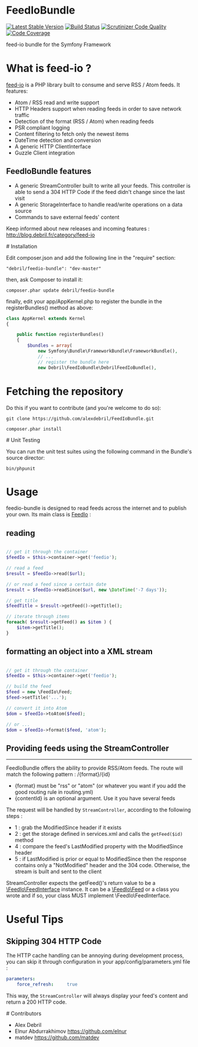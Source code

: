 # FeedIoBundle

[![Latest Stable Version](https://poser.pugx.org/debril/rss-atom-bundle/v/stable.png)](https://packagist.org/packages/debril/rss-atom-bundle)
[![Build Status](https://secure.travis-ci.org/alexdebril/rss-atom-bundle.png?branch=master)](http://travis-ci.org/alexdebril/rss-atom-bundle)
[![Scrutinizer Code Quality](https://scrutinizer-ci.com/g/alexdebril/rss-atom-bundle/badges/quality-score.png?s=6e4cc3b9368ddbf14b1066114b6af6d9011894d9)](https://scrutinizer-ci.com/g/alexdebril/rss-atom-bundle/)
[![Code Coverage](https://scrutinizer-ci.com/g/alexdebril/rss-atom-bundle/badges/coverage.png?s=5bbd191f3b9364b8c31d8f1881f4c1fd06829fc3)](https://scrutinizer-ci.com/g/alexdebril/rss-atom-bundle/)

feed-io bundle for the Symfony Framework

# What is feed-io ?

[feed-io](https://github.com/alexdebril/feed-io) is a PHP library built to consume and serve RSS / Atom feeds. It features:

- Atom / RSS read and write support
- HTTP Headers support when reading feeds in order to save network traffic
- Detection of the format (RSS / Atom) when reading feeds
- PSR compliant logging
- Content filtering to fetch only the newest items
- DateTime detection and conversion
- A generic HTTP ClientInterface
- Guzzle Client integration

## FeedIoBundle features

- A generic StreamController built to write all your feeds. This controller is able to send a 304 HTTP Code if the feed didn't change since the last visit
- A generic StorageInterface to handle read/write operations on a data source
- Commands to save external feeds' content

Keep informed about new releases and incoming features : http://blog.debril.fr/category/feed-io

# Installation

Edit composer.json and add the following line in the "require" section:

    "debril/feedio-bundle": "dev-master"

then, ask Composer to install it:

    composer.phar update debril/feedio-bundle
    
finally, edit your app/AppKernel.php to register the bundle in the registerBundles() method as above:


```php
class AppKernel extends Kernel
{

    public function registerBundles()
    {
        $bundles = array(
            new Symfony\Bundle\FrameworkBundle\FrameworkBundle(),
            // ...
            // register the bundle here
            new Debril\FeedIoBundle\DebrilFeedIoBundle(),
```

# Fetching the repository

Do this if you want to contribute (and you're welcome to do so):

    git clone https://github.com/alexdebril/FeedIoBundle.git

    composer.phar install

# Unit Testing

You can run the unit test suites using the following command in the Bundle's source director:

    bin/phpunit

Usage
=====

feedio-bundle is designed to read feeds across the internet and to publish your own. Its main class is [FeedIo](https://github.com/alexdebril/feed-io/blob/master/src/FeedIo/FeedIo.php) :

## reading

```php

// get it through the container
$feedIo = $this->container->get('feedio');

// read a feed
$result = $feedIo->read($url);

// or read a feed since a certain date
$result = $feedIo->readSince($url, new \DateTime('-7 days'));

// get title
$feedTitle = $result->getFeed()->getTitle();

// iterate through items
foreach( $result->getFeed() as $item ) {
    $item->getTitle();
}

```

## formatting an object into a XML stream

```php

// get it through the container
$feedIo = $this->container->get('feedio');

// build the feed
$feed = new \FeedIo\Feed;
$feed->setTitle('...');

// convert it into Atom
$dom = $feedIo->toAtom($feed);

// or ...
$dom = $feedIo->format($feed, 'atom');

```

## Providing feeds using the StreamController
----------------
FeedIoBundle offers the ability to provide RSS/Atom feeds. The route will match the following pattern : /{format}/{id}

- {format} must be "rss" or "atom" (or whatever you want if you add the good routing rule in routing.yml)
- {contentId} is an optional argument. Use it you have several feeds

The request will be handled by `StreamController`, according to the following steps :

- 1 : grab the ModifiedSince header if it exists
- 2 : get the storage defined in services.xml and calls the `getFeed($id)` method
- 4 : compare the feed's LastModified property with the ModifiedSince header
- 5 : if LastModified is prior or equal to ModifiedSince then the response contains only a "NotModified" header and the 304 code. Otherwise, the stream is built and sent to the client

StreamController expects the getFeed()'s return value to be a [\FeedIo\FeedInterface](https://github.com/alexdebril/feed-io/blob/master/src/FeedIo/FeedInterface.php) instance. It can be a [\FeedIo\Feed](https://github.com/alexdebril/feed-io/blob/master/src/FeedIo/Feed.php) or a class you wrote and if so, your class MUST implement \FeedIo\FeedInterface.

# Useful Tips

## Skipping 304 HTTP Code

The HTTP cache handling can be annoying during development process, you can skip it through configuration in your app/config/parameters.yml file :

```yml
parameters:
    force_refresh:     true
```

This way, the `StreamController` will always display your feed's content and return a 200 HTTP code.

# Contributors

* Alex Debril
* Elnur Abdurrakhimov https://github.com/elnur
* matdev https://github.com/matdev
